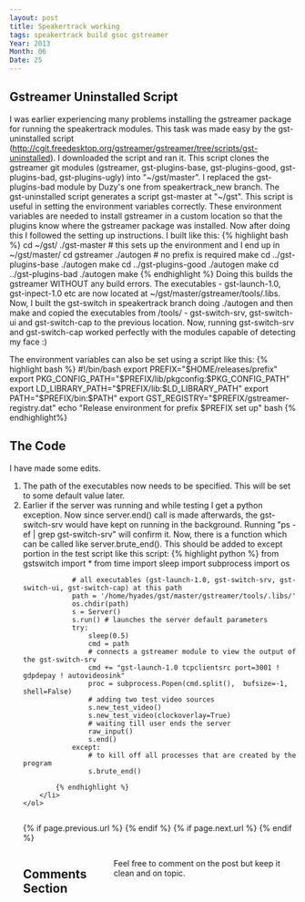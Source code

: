 ```yaml
---
layout: post
title: Speakertrack working
tags: speakertrack build gsoc gstreamer
Year: 2013
Month: 06
Date: 25
---
```


<h2>Gstreamer Uninstalled Script</h2>
<p>
	I was earlier experiencing many problems installing the gstreamer package for running the speakertrack modules. This task was made easy by the gst-uninstalled script (<a href="http://cgit.freedesktop.org/gstreamer/gstreamer/tree/scripts/gst-uninstalled">http://cgit.freedesktop.org/gstreamer/gstreamer/tree/scripts/gst-uninstalled</a>). I downloaded the script and ran it. This script clones the gstreamer git modules (gstreamer, gst-plugins-base, gst-plugins-good, gst-plugins-bad, gst-plugins-ugly) into "~/gst/master". I replaced the gst-plugins-bad module by Duzy's one from speakertrack_new branch. The gst-uninstalled script generates a script gst-master at "~/gst". This script is useful in setting the environment variables correctly. These environment variables are needed to install gstreamer in a custom location so that the plugins know where the gstreamer package was installed.
	Now after doing this I followed the setting up instructions. I built like this:
	{% highlight bash %}
	cd ~/gst/
	./gst-master
	# this sets up the environment and I end up in ~/gst/master/
	cd gstreamer
	./autogen
	# no prefix is required
	make
	cd ../gst-plugins-base
	./autogen
	make
	cd ../gst-plugins-good
	./autogen
	make
	cd ../gst-plugins-bad
	./autogen
	make
	{% endhighlight %}
	Doing this builds the gstreamer WITHOUT any build errors. The executables - gst-launch-1.0, gst-inpect-1.0 etc are now located at ~/gst/master/gstreamer/tools/.libs. Now, I built the gst-switch in speakertrack branch doing ./autogen and then make and copied the executables from /tools/ - gst-switch-srv, gst-switch-ui and gst-switch-cap to the previous location. Now, running gst-switch-srv and gst-switch-cap worked perfectly with the modules capable of detecting my face :)
</p>
<p>
	The environment variables can also be set using a script like this:
	{% highlight bash %}
		#!/bin/bash
		export PREFIX="$HOME/releases/prefix"
		export PKG_CONFIG_PATH="$PREFIX/lib/pkgconfig:$PKG_CONFIG_PATH"
		export LD_LIBRARY_PATH="$PREFIX/lib:$LD_LIBRARY_PATH"
		export PATH="$PREFIX/bin:$PATH"
		export GST_REGISTRY="$PREFIX/gstreamer-registry.dat"
		echo "Release environment for prefix $PREFIX set up"
		bash
	{% endhighlight%}
</p>
<h2>
	The Code
</h2>
<p>
	I have made some edits. 
	<ol>
		<li>The path of the executables now needs to be specified. This will be set to some default value later.</li>
		<li>Earlier if the server was running and while testing I get a python exception. Now since server.end() call is made afterwards, the gst-switch-srv would have kept on running in the background. Running "ps -ef | grep gst-switch-srv" will confirm it. Now, there is a function which can be called like server.brute_end(). This should be added to except portion in the test script like this script:
			{% highlight python %}
				from gstswitch import *
				from time import sleep
				import subprocess
				import os

				# all executables (gst-launch-1.0, gst-switch-srv, gst-switch-ui, gst-switch-cap) at this path
				path = '/home/hyades/gst/master/gstreamer/tools/.libs/' 
				os.chdir(path)
				s = Server()
				s.run()	# launches the server default parameters
				try:
					sleep(0.5)
					cmd = path
					# connects a gstreamer module to view the output of the gst-switch-srv
					cmd += "gst-launch-1.0 tcpclientsrc port=3001 ! gdpdepay ! autovideosink"
					proc = subprocess.Popen(cmd.split(),  bufsize=-1, shell=False)
					# adding two test video sources
					s.new_test_video()
					s.new_test_video(clockoverlay=True)
					# waiting till user ends the server
					raw_input()
					s.end()
				except:
					# to kill off all processes that are created by the program
					s.brute_end()

			{% endhighlight %}
		</li>
	</ol>
</p>

<div class="row">	
	<div class="span9 column">
			<p class="pull-right">{% if page.previous.url %} <a href="{{page.previous.url}}" title="Previous Post: {{page.previous.title}}"><i class="icon-chevron-left"></i></a> 	{% endif %}   {% if page.next.url %} 	<a href="{{page.next.url}}" title="Next Post: {{page.next.title}}"><i class="icon-chevron-right"></i></a> 	{% endif %} </p>  
	</div>

</div>

<div class="row">	
    <div class="span9 columns">    
		<h2>Comments Section</h2>
	    <p>Feel free to comment on the post but keep it clean and on topic.</p>	
		<div id="disqus_thread"></div>
		<script type="text/javascript">
			/* * * CONFIGURATION VARIABLES: EDIT BEFORE PASTING INTO YOUR WEBPAGE * * */
			var disqus_shortname = 'aayushahuja'; // required: replace example with your forum shortname
			
			
			/* * * DON'T EDIT BELOW THIS LINE * * */
			(function() {
				var dsq = document.createElement('script'); dsq.type = 'text/javascript'; dsq.async = true;
				dsq.src = 'http://' + disqus_shortname + '.disqus.com/embed.js';
				(document.getElementsByTagName('head')[0] || document.getElementsByTagName('body')[0]).appendChild(dsq);
			})();
		</script>
		<noscript>Please enable JavaScript to view the <a href="http://disqus.com/?ref_noscript">comments powered by Disqus.</a></noscript>
		<a href="http://disqus.com" class="dsq-brlink">blog comments powered by <span class="logo-disqus">Disqus</span></a>
	</div>
</div>

<!-- Twitter -->
<script>!function(d,s,id){var js,fjs=d.getElementsByTagName(s)[0];if(!d.getElementById(id)){js=d.createElement(s);js.id=id;js.src="//platform.twitter.com/widgets.js";fjs.parentNode.insertBefore(js,fjs);}}(document,"script","twitter-wjs");</script>

<!-- Google + -->
<script type="text/javascript">
  (function() {
    var po = document.createElement('script'); po.type = 'text/javascript'; po.async = true;
    po.src = 'https://apis.google.com/js/plusone.js';
    var s = document.getElementsByTagName('script')[0]; s.parentNode.insertBefore(po, s);
  })();
</script>
<!-- Written by hyades -->

